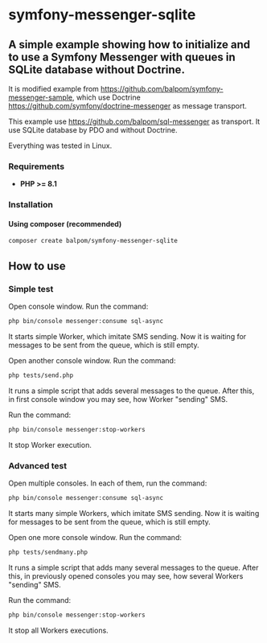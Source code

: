 # symfony-messenger-sqlite
## A simple example showing how to initialize and to use a Symfony Messenger with queues in SQLite database without Doctrine.

It is modified example from https://github.com/balpom/symfony-messenger-sample, which use Doctrine  https://github.com/symfony/doctrine-messenger as message transport.

This example use https://github.com/balpom/sql-messenger as transport. It use SQLite database by PDO and without Doctrine.

Everything was tested in Linux.

### Requirements 
- **PHP >= 8.1**

### Installation
#### Using composer (recommended)
```bash
composer create balpom/symfony-messenger-sqlite
```

## How to use

### Simple test
Open console window. Run the command:
```bash
php bin/console messenger:consume sql-async
```
It starts simple Worker, which imitate SMS sending. Now it is waiting for messages to be sent from the queue, which is still empty.

Open another console window. Run the command:
```bash
php tests/send.php
```
It runs a simple script that adds several messages to the queue.
After this, in first console window you may see, how Worker "sending" SMS.

Run the command:
```bash
php bin/console messenger:stop-workers
```
It stop Worker execution.

### Advanced test
Open multiple consoles. In each of them, run the command:
```bash
php bin/console messenger:consume sql-async
```
It starts many simple Workers, which imitate SMS sending. Now it is waiting for messages to be sent from the queue, which is still empty.

Open one more console window. Run the command:
```bash
php tests/sendmany.php
```
It runs a simple script that adds many several messages to the queue.
After this, in previously opened consoles you may see, how several Workers "sending" SMS.

Run the command:
```bash
php bin/console messenger:stop-workers
```
It stop all Workers executions.

